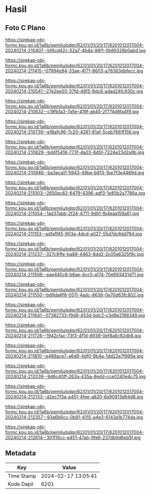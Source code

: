 # Hasil

## Foto C Plano

https://sirekap-obj-formc.kpu.go.id/1a6b/pemilu/pdpr/62/01/01/20/17/6201012017004-20240214-210407--bf6cd42c-52a7-4b4a-98f1-0b89326b0abd.jpg

https://sirekap-obj-formc.kpu.go.id/1a6b/pemilu/pdpr/62/01/01/20/17/6201012017004-20240214-211415--07994e94-33ae-4f71-8603-a76363dbfecc.jpg

https://sirekap-obj-formc.kpu.go.id/1a6b/pemilu/pdpr/62/01/01/20/17/6201012017004-20240214-210541--27e2ee50-37fd-48f5-8dc6-adad24fc930c.jpg

https://sirekap-obj-formc.kpu.go.id/1a6b/pemilu/pdpr/62/01/01/20/17/6201012017004-20240214-210632--c19fb1a3-7a5e-419f-ab45-2f774d8fa4f9.jpg

https://sirekap-obj-formc.kpu.go.id/1a6b/pemilu/pdpr/62/01/01/20/17/6201012017004-20240214-210739--e18afc96-7c20-4261-81af-5ceb7661f156.jpg

https://sirekap-obj-formc.kpu.go.id/1a6b/pemilu/pdpr/62/01/01/20/17/6201012017004-20240214-210829--bd4f5418-773f-4a03-845f-7224e23d2a9b.jpg

https://sirekap-obj-formc.kpu.go.id/1a6b/pemilu/pdpr/62/01/01/20/17/6201012017004-20240214-210946--ba3eca11-5943-49be-b813-1be7f3e4469d.jpg

https://sirekap-obj-formc.kpu.go.id/1a6b/pemilu/pdpr/62/01/01/20/17/6201012017004-20240214-211003--2650ac82-6479-4396-adf3-1e85b2a7786a.jpg

https://sirekap-obj-formc.kpu.go.id/1a6b/pemilu/pdpr/62/01/01/20/17/6201012017004-20240214-211054--1ad37abb-2f24-4711-9db1-fb4eaa159a61.jpg

https://sirekap-obj-formc.kpu.go.id/1a6b/pemilu/pdpr/62/01/01/20/17/6201012017004-20240214-211153--adfa1f45-903a-4dcd-a027-55d7dc6dd794.jpg

https://sirekap-obj-formc.kpu.go.id/1a6b/pemilu/pdpr/62/01/01/20/17/6201012017004-20240214-211237--327c91fe-ba88-4463-8dd2-2c05a6325f9c.jpg

https://sirekap-obj-formc.kpu.go.id/1a6b/pemilu/pdpr/62/01/01/20/17/6201012017004-20240214-211506--eae445c6-b8ae-4cc5-a174-70e693431d71.jpg

https://sirekap-obj-formc.kpu.go.id/1a6b/pemilu/pdpr/62/01/01/20/17/6201012017004-20240214-211550--bd9da6f8-0511-4adc-8636-0e70d63fc802.jpg

https://sirekap-obj-formc.kpu.go.id/1a6b/pemilu/pdpr/62/01/01/20/17/6201012017004-20240214-211641--07382733-f9d9-453d-bdc2-c3d8e2188349.jpg

https://sirekap-obj-formc.kpu.go.id/1a6b/pemilu/pdpr/62/01/01/20/17/6201012017004-20240214-211726--1942cfac-73f3-4f1d-8938-0ef8a6c82db8.jpg

https://sirekap-obj-formc.kpu.go.id/1a6b/pemilu/pdpr/62/01/01/20/17/6201012017004-20240214-211810--e488ace7-a6d9-4df0-8b4a-1dd22e7f995e.jpg

https://sirekap-obj-formc.kpu.go.id/1a6b/pemilu/pdpr/62/01/01/20/17/6201012017004-20240214-212039--9d6c40ff-263a-435a-8edd-cce0240e4c75.jpg

https://sirekap-obj-formc.kpu.go.id/1a6b/pemilu/pdpr/62/01/01/20/17/6201012017004-20240214-212133--d2ec7f3a-a451-4fee-a620-8a90913d64d6.jpg

https://sirekap-obj-formc.kpu.go.id/1a6b/pemilu/pdpr/62/01/01/20/17/6201012017004-20240214-212357--93a6b6cc-0b91-4115-a4e3-6143a1b774da.jpg

https://sirekap-obj-formc.kpu.go.id/1a6b/pemilu/pdpr/62/01/01/20/17/6201012017004-20240214-212614--301f16cc-e451-47ab-9fe6-237db9d6eb5f.jpg


## Metadata

| Key        | Value               |
| ---------- | ------------------- |
| Time Stamp | 2024-02-17 13:05:41 |
| Kode Dapil | 6201                |



